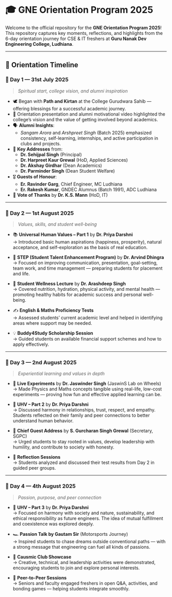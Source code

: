 # 🎓 GNE Orientation Program 2025

Welcome to the official repository for the **GNE Orientation Program 2025**!  
This repository captures key moments, reflections, and highlights from the 6-day orientation journey for CSE & IT freshers at **Guru Nanak Dev Engineering College, Ludhiana**.

---

## 📅 Orientation Timeline

### 📍 Day 1 — 31st July 2025  
> *Spiritual start, college vision, and alumni inspiration*

- 🕊️ Began with **Path and Kirtan** at the College Gurudwara Sahib — offering blessings for a successful academic journey.
- 🎥 Orientation presentation and alumni motivational video highlighted the college’s vision and the value of getting involved beyond academics.
- 🗣️ **Alumni Insights**:  
  - *Sangam Arora* and *Arshpreet Singh* (Batch 2025) emphasized consistency, self-learning, internships, and active participation in clubs and projects.
- 👥 **Key Addresses** from:
  - **Dr. Sehijpal Singh** (Principal)
  - **Dr. Harpreet Kaur Grewal** (HoD, Applied Sciences)
  - **Dr. Akshay Girdhar** (Dean Academics)
  - **Dr. Parminder Singh** (Dean Student Welfare)
- 🎖️ **Guests of Honour**:
  - **Er. Ravinder Garg**, Chief Engineer, MC Ludhiana
  - **Er. Rakesh Kumar**, GNDEC Alumnus (Batch 1991), ADC Ludhiana
- 🎤 **Vote of Thanks** by **Dr. K.S. Mann** (HoD, IT)

---

### 📍 Day 2 — 1st August 2025  
> *Values, skills, and student well-being*

- 📚 **Universal Human Values – Part 1** by **Dr. Priya Darshni**  
  → Introduced basic human aspirations (happiness, prosperity), natural acceptance, and self-exploration as the basis of real education.

- 🎯 **STEP (Student Talent Enhancement Program)** by **Dr. Arvind Dhingra**  
  → Focused on improving communication, presentation, goal-setting, team work, and time management — preparing students for placement and life.

- 🥗 **Student Wellness Lecture** by **Dr. Arashdeep Singh**  
  → Covered nutrition, hydration, physical activity, and mental health — promoting healthy habits for academic success and personal well-being.

- ✍️ **English & Maths Proficiency Tests**  
  → Assessed students’ current academic level and helped in identifying areas where support may be needed.

- 💡 **Buddy4Study Scholarship Session**  
  → Guided students on available financial support schemes and how to apply effectively.

---

### 📍 Day 3 — 2nd August 2025  
> *Experiential learning and values in depth*

- 🧪 **Live Experiments** by **Dr. Jaswinder Singh** (JaswinS Lab on Wheels)  
  → Made Physics and Maths concepts tangible using real-life, low-cost experiments — proving how fun and effective applied learning can be.

- 🧠 **UHV – Part 2** by **Dr. Priya Darshni**  
  → Discussed harmony in relationships, trust, respect, and empathy. Students reflected on their family and peer connections to better understand human behavior.

- 🧓 **Chief Guest Address** by **S. Gurcharan Singh Grewal** (Secretary, SGPC)  
  → Urged students to stay rooted in values, develop leadership with humility, and contribute to society with honesty.

- 🔁 **Reflection Sessions**  
  → Students analyzed and discussed their test results from Day 2 in guided peer groups.

---

### 📍 Day 4 — 4th August 2025  
> *Passion, purpose, and peer connection*

- 🌿 **UHV – Part 3** by **Dr. Priya Darshni**  
  → Focused on harmony with society and nature, sustainability, and ethical responsibility as future engineers. The idea of mutual fulfillment and coexistence was explored deeply.

- 🏎️ **Passion Talk by Gautam Sir** (Motorsports Journey)  
  → Inspired students to chase dreams outside conventional paths — with a strong message that engineering can fuel all kinds of passions.

- 🎨 **Causmic Club Showcase**  
  → Creative, technical, and leadership activities were demonstrated, encouraging students to join and explore personal interests.

- 🤝 **Peer-to-Peer Sessions**  
  → Seniors and faculty engaged freshers in open Q&A, activities, and bonding games — helping students integrate smoothly.

